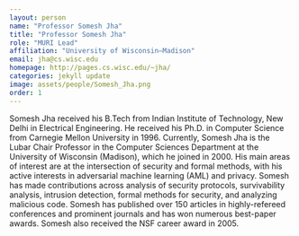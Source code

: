 ```yaml
---
layout: person
name: "Professor Somesh Jha"
title: "Professor Somesh Jha"
role: "MURI Lead"
affiliation: "University of Wisconsin–Madison"
email: jha@cs.wisc.edu
homepage: http://pages.cs.wisc.edu/~jha/
categories: jekyll update
image: assets/people/Somesh_Jha.png
order: 1
---
```

Somesh Jha received his B.Tech from Indian Institute of Technology, New Delhi in Electrical Engineering. He received his Ph.D. in Computer Science from Carnegie Mellon University in 1996. Currently, Somesh Jha is the Lubar Chair Professor in the Computer Sciences Department at the University of Wisconsin (Madison), which he joined in 2000. 
His main areas of interest are at the intersection of security and formal methods, with his active interests in adversarial machine learning (AML) and privacy.
Somesh has made contributions across analysis of security protocols, survivability analysis, intrusion detection, formal methods for security, and analyzing malicious code. Somesh has published over 150 articles in highly-refereed conferences and prominent journals and has won numerous best-paper awards. Somesh also received the NSF career award in 2005.